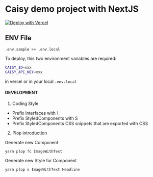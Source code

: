 # Caisy demo project with NextJS

[![Deploy with Vercel](https://vercel.com/button)](https://vercel.com/new/clone?repository-url=https%3A%2F%2Fgithub.com%2Fcaisy-io%2Fdemo-project-nextjs&env=NEXT_PUBLIC_BASE_URL,CAISY_ID,CAISY_TOKEN&envDescription=NEXT_PUBLIC_BASE_URL%20is%20your%20later%20public%20url%20like%20https%3A%2F%2Fexample.com.%20CAISY_ID%20is%20your%20project%20ID%20in%20caisy.%20And%20CAISY_TOKEN%20has%20to%20be%20a%20API%20key%20you%20created%20for%20your%20project.%20)

## ENV File

`.env.sample >> .env.local`

To deploy, this two environment variables are required:

```bash
CAISY_ID=xxx
CAISY_API_KEY=xxx
```

in vercel or in your local `.env.local`

#### DEVELOPMENT

1. Coding Style

- Prefix Interfaces with I
- Prefix StyledComponents with S
- Prefix StyledComponents CSS snippets that are exported with CSS

2. Plop introduction

Generate new Component

```
yarn plop fc ImageWithText
```

Generate new Style for Component

```
yarn plop s ImageWithText Headline
```
